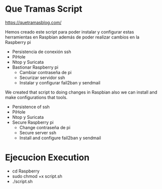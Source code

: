 Que Tramas Script 
===================

https://quetramasblog.com/

Hemos creado este script para poder instalar y configurar estas herramientas en Raspbian además de poder realizar cambios en la Raspberry pi

- Persistencia de conexión ssh
- PiHole
- Ntop y Suricata
- Bastionar Raspberry pi 
  - Cambiar contraseña de pi
  - Securizar servidor ssh
  - Instalar y configurar fail2ban y sendmail
  
  
  
We created that script to doing changes in Raspbian also we can install and make configurations that tools.

- Persistence of ssh
- PiHole
- Ntop y Suricata
- Secure Raspberry pi 
  - Change contraseña de pi
  - Secure server ssh
  - Install and configure fail2ban y sendmail
  
  
Ejecucion Execution
====================

- cd Raspberry
- sudo chmod +x script.sh
- ./script.sh




